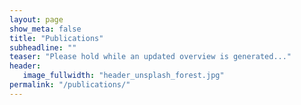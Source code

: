 ```yaml
---
layout: page
show_meta: false
title: "Publications"
subheadline: ""
teaser: "Please hold while an updated overview is generated..."
header:
   image_fullwidth: "header_unsplash_forest.jpg"
permalink: "/publications/"
---
```


<script src="http://bibbase.org/service/mendeley/6670f279-692b-3eed-bc36-b89af19ad6e0?jsonp=1&theme=simple&css=/assets/css/tweetstyle.css"></script>

